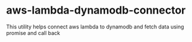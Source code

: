 # aws-lambda-dynamodb-connector
This utility helps connect aws lambda to dynamodb and fetch data using promise and call back 
